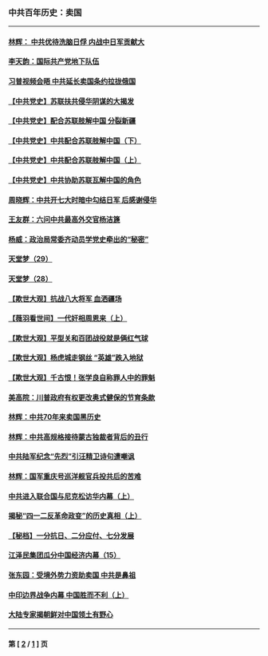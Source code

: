 ### 中共百年历史：卖国
---
#### [林辉： 中共优待洗脑日俘 内战中日军贡献大](../../pages/nf1176117/n13624644.md?07110430) 
#### [李天韵：国际共产党地下队伍](../../pages/nf1176117/n13611808.md?07110430) 
#### [习普视频会晤 中共延长卖国条约拉拢俄国](../../pages/nf1176117/n13060971.md?07110430) 
#### [【中共党史】苏联扶共侵华阴谋的大揭发](../../pages/nf1176117/n13056050.md?07110430) 
#### [【中共党史】配合苏联肢解中国 分裂新疆](../../pages/nf1176117/n13040700.md?07110430) 
#### [【中共党史】中共配合苏联肢解中国（下）](../../pages/nf1176117/n13035660.md?07110430) 
#### [【中共党史】中共配合苏联肢解中国（上）](../../pages/nf1176117/n13030262.md?07110430) 
#### [【中共党史】中共协助苏联瓦解中国的角色](../../pages/nf1176117/n13018109.md?07110430) 
#### [周晓辉：中共开七大时暗中勾结日军 后感谢侵华](../../pages/nf1176117/n12921960.md?07110430) 
#### [王友群：六问中共最高外交官杨洁篪](../../pages/nf1176117/n12836495.md?07110430) 
#### [杨威：政治局常委齐动员学党史牵出的“秘密”](../../pages/nf1176117/n12764642.md?07110430) 
#### [天堂梦（29）](../../pages/nf1176117/n12408465.md?07110430) 
#### [天堂梦（28）](../../pages/nf1176117/n12408309.md?07110430) 
#### [【欺世大观】抗战八大将军 血洒疆场](../../pages/nf1176117/n12357044.md?07110430) 
#### [【薇羽看世间】一代奸相周恩来（上）](../../pages/nf1176117/n12401109.md?07110430) 
#### [【欺世大观】平型关和百团战役就是俩红气球](../../pages/nf1176117/n12359157.md?07110430) 
#### [【欺世大观】杨虎城走钢丝 “英雄”跌入地狱](../../pages/nf1176117/n12358840.md?07110430) 
#### [【欺世大观】千古恨！张学良自称罪人中的罪魁](../../pages/nf1176117/n12358629.md?07110430) 
#### [美高院：川普政府有权更改奥式健保的节育条款](../../pages/nf1176117/n12242171.md?07110430) 
#### [林辉：中共70年来卖国黑历史](../../pages/nf1176117/n11552181.md?07110430) 
#### [林辉：中共高规格接待蒙古独裁者背后的丑行](../../pages/nf1176117/n11225005.md?07110430) 
#### [中共陆军纪念“先烈”引汪精卫诗句遭嘲讽](../../pages/nf1176117/n11153345.md?07110430) 
#### [林辉：国军重庆号巡洋舰官兵投共后的苦难](../../pages/nf1176117/n10997801.md?07110430) 
#### [中共进入联合国与尼克松访华内幕（上）](../../pages/nf1176117/n10138788.md?07110430) 
#### [揭秘“四一二反革命政变”的历史真相（上）](../../pages/nf1176117/n9996650.md?07110430) 
#### [【秘档】一分抗日、二分应付、七分发展](../../pages/nf1176117/n9331484.md?07110430) 
#### [江泽民集团瓜分中国经济内幕（15）](../../pages/nf1176117/n9268584.md?07110430) 
#### [张东园：受境外势力资助卖国 中共是鼻祖](../../pages/nf1176117/n9272480.md?07110430) 
#### [中印边界战争内幕 中国胜而不利（上）](../../pages/nf1176117/n9252458.md?07110430) 
#### [大陆专家揭朝鲜对中国领土有野心](../../pages/nf1176117/n9074056.md?07110430) 

---
#### 第 [ [2](./2.md?07110430) / [1](./1.md?07110430) ] 页
